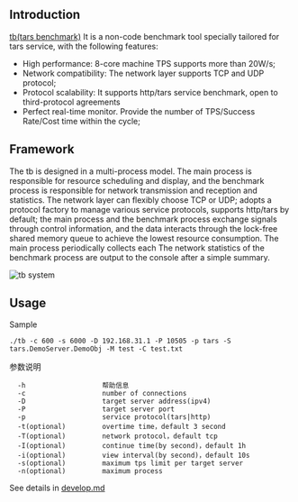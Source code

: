 ## Introduction

[tb(tars benchmark)](https://github.com/TarsCloud/TarsBenchmark) It is a non-code benchmark tool specially tailored for tars service, with the following features:

 - High performance: 8-core machine TPS supports more than 20W/s;
 - Network compatibility: The network layer supports TCP and UDP protocol;
 - Protocol scalability: It supports http/tars service benchmark, open to third-protocol agreements
 - Perfect real-time monitor. Provide the number of TPS/Success Rate/Cost time within the cycle;

## Framework

The tb is designed in a multi-process model. The main process is responsible for resource scheduling and display, and the benchmark process is responsible for network transmission and reception and statistics. The network layer can flexibly choose TCP or UDP; adopts a protocol factory to manage various service protocols, supports http/tars by default; the main process and the benchmark process exchange signals through control information, and the data interacts through the lock-free shared memory queue to achieve the lowest resource consumption. The main process periodically collects each The network statistics of the benchmark process are output to the console after a simple summary.

![tb system](../assets/tb-platform.png)


## Usage

Sample
```text
./tb -c 600 -s 6000 -D 192.168.31.1 -P 10505 -p tars -S tars.DemoServer.DemoObj -M test -C test.txt
```
参数说明
```text
  -h                   帮助信息
  -c                   number of connections
  -D                   target server address(ipv4)
  -P                   target server port
  -p                   service protocol(tars|http)
  -t(optional)         overtime time，default 3 second
  -T(optional)         network protocol，default tcp
  -I(optional)         continue time(by second)，default 1h
  -i(optional)         view interval(by second)，default 10s
  -s(optional)         maximum tps limit per target server
  -n(optional)         maximum process
```
See details in [develop.md](develop.md)

